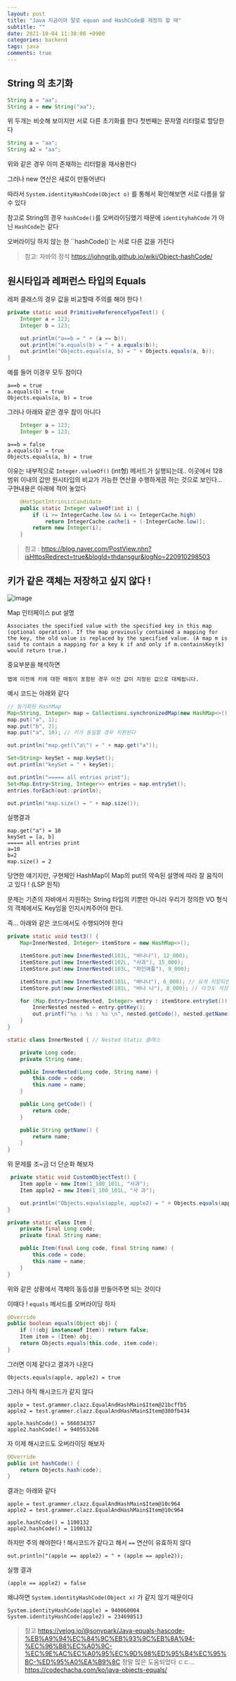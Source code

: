 ```yaml
---
layout: post
title: "Java 지금이야 말로 equan and HashCode를 재정의 할 때"
subtitle: ""
date: 2021-10-04 11:30:00 +0900
categories: backend
tags: java
comments: true
---
```


## String 의 초기화

```java
String a = "aa";
String a = new String("aa");
```

위 두개는 비슷해 보이지만 서로 다른 초기화를 한다
첫번째는 문자열 리터럴로 할당한다

```java
String a = "aa";
String a2 = "aa";
```

위와 같은 경우 이미 존재하는 리터럴을 재사용한다

그러나 new 연산은 새로이 만들어낸다

따라서 `System.identityHashCode(Object o)` 를 통해서 확인해보면 서로 다름을 알 수 있다

참고로 String의 경우 `hashCode()`를 오버라이딩했기 때문에 `identityhahCode` 가 아닌 `HashCode`는 같다

오버라이딩 하지 않는 한 ``hashCode()`는 서로 다른 값을 가진다

> 참고: 자바의 정석
> https://johngrib.github.io/wiki/Object-hashCode/

## 원시타입과 레퍼런스 타입의 Equals

레퍼 클래스의 경우 값을 비교할때 주의를 해야 한다 !

```java
private static void PrimitiveReferenceTypeTest() {
    Integer a = 123;
    Integer b = 123;

    out.println("a==b = " + (a == b));
    out.println("a.equals(b) = " + a.equals(b));
    out.println("Objects.equals(a, b) = " + Objects.equals(a, b));
}
```

예를 들어 이경우 모두 참이다

```
a==b = true
a.equals(b) = true
Objects.equals(a, b) = true
```

그러나 아래와 같은 경우 참이 아니다

```java
    Integer a = 123;
    Integer b = 123;
```

```
a==b = false
a.equals(b) = true
Objects.equals(a, b) = true
```

이유는 내부적으로 `Integer.valueOf()` (int형) 메서드가 실행되는데.. 이곳에서 128 범위 이내의 값만
원시타입의 비교가 가능한 연산을 수행하게끔 하는 것으로 보인다... 구현내용은 아래에 적어 놓았다

```java
    @HotSpotIntrinsicCandidate
    public static Integer valueOf(int i) {
        if (i >= IntegerCache.low && i <= IntegerCache.high)
            return IntegerCache.cache[i + (-IntegerCache.low)];
        return new Integer(i);
    }
```

> 참고 : https://blog.naver.com/PostView.nhn?isHttpsRedirect=true&blogId=thdansgur&logNo=220910298503

## 키가 같은 객체는 저장하고 싶지 않다 !

![image](https://user-images.githubusercontent.com/66164361/135786426-38f11f80-3e5a-4bc2-a8e6-654c41dbe10c.png)

Map 인터페이스 put 설명

```
Associates the specified value with the specified key in this map (optional operation). If the map previously contained a mapping for the key, the old value is replaced by the specified value. (A map m is said to contain a mapping for a key k if and only if m.containsKey(k) would return true.)
```

중요부분을 해석하면

```
맵에 이전에 키에 대한 매핑이 포함된 경우 이전 값이 지정된 값으로 대체됩니다.
```

예시 코드는 아래와 같다

```java
// 동기화된 HashMap
Map<String, Integer> map = Collections.synchronizedMap(new HashMap<>());
map.put("a", 1);
map.put("b", 2);
map.put("a", 10); // 키가 동일할 경우 치환된다

out.println("map.get(\"a\") = " + map.get("a"));

Set<String> keySet = map.keySet();
out.println("keySet = " + keySet);

out.println("===== all entries print");
Set<Map.Entry<String, Integer>> entries = map.entrySet();
entries.forEach(out::println);

out.println("map.size() = " + map.size());
```

실행결과

```
map.get("a") = 10
keySet = [a, b]
===== all entries print
a=10
b=2
map.size() = 2
```

당연한 얘기지만, 구현체인 HashMap이 Map의 put의 약속된 설명에 따라 잘 움직이고 있다 ! (LSP 원칙)

문제는 기존의 자바에서 지원하는 String 타입의 키뿐만 아니라 우리가 정의한 VO 형식의 객체에서도 Key임을 인지시켜주어야 한다.

즉... 아래와 같은 코드에서도 수행되어야 한다

```java
private static void test3() {
    Map<InnerNested, Integer> itemStore = new HashMap<>();

    itemStore.put(new InnerNested(101L, "바나나"), 12_000);
    itemStore.put(new InnerNested(102L, "사과"), 15_000);
    itemStore.put(new InnerNested(103L, "파인애플"), 9_000);

    itemStore.put(new InnerNested(101L, "바나나"), 6_000); // 요게 저장되면 안된다 !
    itemStore.put(new InnerNested(101L, "바나 나"), 8_000); // 이것도 저장되지 않기를 원한다

    for (Map.Entry<InnerNested, Integer> entry : itemStore.entrySet()) {
        InnerNested nested = entry.getKey();
        out.printf("%s : %s : %s \n", nested.getCode(), nested.getName(), entry.getValue());
    }
}

static class InnerNested { // Nested Static 클래스

    private Long code;
    private String name;

    public InnerNested(Long code, String name) {
        this.code = code;
        this.name = name;
    }

    public Long getCode() {
        return code;
    }

    public String getName() {
        return name;
    }
}
```

위 문제를 조~금 더 단순화 해보자

```java
 private static void CustomObjectTest() {
    Item apple = new Item(1_100_101L, "사과");
    Item apple2 = new Item(1_100_101L, "사 과");

    out.println("Objects.equals(apple, apple2) = " + Objects.equals(apple, apple2));
}

private static class Item {
    private final Long code;
    private final String name;

    public Item(final Long code, final String name) {
        this.code = code;
        this.name = name;
    }
}
```

위와 같은 상황에서 객체의 동등성을 만들어주면 되는 것이다

이때다 ! `equals` 메서드를 오버라이딩 하자

```java
@Override
public boolean equals(Object obj) {
    if (!(obj instanceof Item)) return false;
    Item item = (Item) obj;
    return Objects.equals(this.code, item.code);
}
```

그러면 이제 같다고 결과가 나온다

```
Objects.equals(apple, apple2) = true
```

그러나 아직 해시코드가 같지 않다

```
apple = test.grammer.clazz.EqualAndHashMain$Item@21bcffb5
apple2 = test.grammer.clazz.EqualAndHashMain$Item@380fb434

apple.hashCode() = 566034357
apple2.hashCode() = 940553268
```

자 이제 해시코드도 오버라이딩 해보자

```java
@Override
public int hashCode() {
    return Objects.hash(code);
}
```

결과는 아래와 같다

```
apple = test.grammer.clazz.EqualAndHashMain$Item@10c964
apple2 = test.grammer.clazz.EqualAndHashMain$Item@10c964

apple.hashCode() = 1100132
apple2.hashCode() = 1100132
```

하지만 주의 해야한다 ! 해시코드가 같다고 해서 `==` 연산이 유효하지 않다

```
out.println("(apple == apple2) = " + (apple == apple2));
```

실행 결과

```
(apple == apple2) = false
```

왜냐하면 `System.identityHashCode(Object x)` 가 같지 않기 때문이다

```
System.identityHashCode(apple) = 940060004
System.identityHashCode(apple2) = 234698513
```

> 참고 https://velog.io/@sonypark/Java-equals-hascode-%EB%A9%94%EC%84%9C%EB%93%9C%EB%8A%94-%EC%96%B8%EC%A0%9C-%EC%9E%AC%EC%A0%95%EC%9D%98%ED%95%B4%EC%95%BC-%ED%95%A0%EA%B9%8C
> 정말 많은 도움되었다 ㄷㄷ...
> https://codechacha.com/ko/java-objects-equals/
